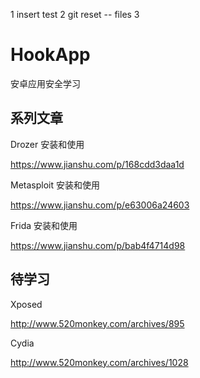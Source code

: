 1 insert test
2 git reset -- files
3

# HookApp

安卓应用安全学习

## 系列文章

Drozer 安装和使用

https://www.jianshu.com/p/168cdd3daa1d



Metasploit 安装和使用

https://www.jianshu.com/p/e63006a24603


Frida 安装和使用

https://www.jianshu.com/p/bab4f4714d98


## 待学习

Xposed 

http://www.520monkey.com/archives/895

Cydia

http://www.520monkey.com/archives/1028
